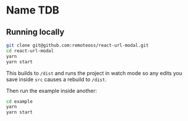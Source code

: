 # Name TDB

## Running locally

```bash
git clone git@github.com:remoteoss/react-url-modal.git
cd react-url-modal
yarn
yarn start
```

This builds to `/dist` and runs the project in watch mode so any edits you save inside `src` causes a rebuild to `/dist`.

Then run the example inside another:

```bash
cd example
yarn
yarn start
```
